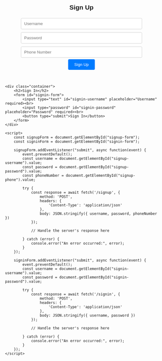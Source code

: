 <!DOCTYPE html>
<html>
<head>
    <title>Sign Up and Sign In</title>
    <style>
        body {
            font-family: Arial, sans-serif;
        }
        .container {
            max-width: 400px;
            margin: 0 auto;
            text-align: center;
            padding: 20px;
        }
        input[type="text"], input[type="password"], input[type="tel"] {
            width: 100%;
            padding: 10px;
            margin: 5px 0;
            border: 1px solid #ccc;
            border-radius: 4px;
        }
        button {
            background-color: #007BFF;
            color: #fff;
            padding: 10px 20px;
            border: none;
            border-radius: 4px;
            cursor: pointer;
        }
    </style>
</head>
<body>
    <div class="container">
        <h2>Sign Up</h2>
        <form id="signup-form">
            <input type="text" id="signup-username" placeholder="Username" required><br>
            <input type="password" id="signup-password" placeholder="Password" required><br>
            <input type="tel" id="signup-phone" placeholder="Phone Number" required><br>
            <button type="submit">Sign Up</button>
        </form>
    </div>

    <div class="container">
        <h2>Sign In</h2>
        <form id="signin-form">
            <input type="text" id="signin-username" placeholder="Username" required><br>
            <input type="password" id="signin-password" placeholder="Password" required><br>
            <button type="submit">Sign In</button>
        </form>
    </div>

    <script>
        const signupForm = document.getElementById("signup-form");
        const signinForm = document.getElementById("signin-form");

        signupForm.addEventListener("submit", async function(event) {
            event.preventDefault();
            const username = document.getElementById("signup-username").value;
            const password = document.getElementById("signup-password").value;
            const phoneNumber = document.getElementById("signup-phone").value;

            try {
                const response = await fetch('/signup', {
                    method: 'POST',
                    headers: {
                        'Content-Type': 'application/json'
                    },
                    body: JSON.stringify({ username, password, phoneNumber })
                });

                // Handle the server's response here

            } catch (error) {
                console.error("An error occurred:", error);
            }
        });

        signinForm.addEventListener("submit", async function(event) {
            event.preventDefault();
            const username = document.getElementById("signin-username").value;
            const password = document.getElementById("signin-password").value;

            try {
                const response = await fetch('/signin', {
                    method: 'POST',
                    headers: {
                        'Content-Type': 'application/json'
                    },
                    body: JSON.stringify({ username, password })
                });

                // Handle the server's response here

            } catch (error) {
                console.error("An error occurred:", error);
            }
        });
    </script>
</body>
</html>
